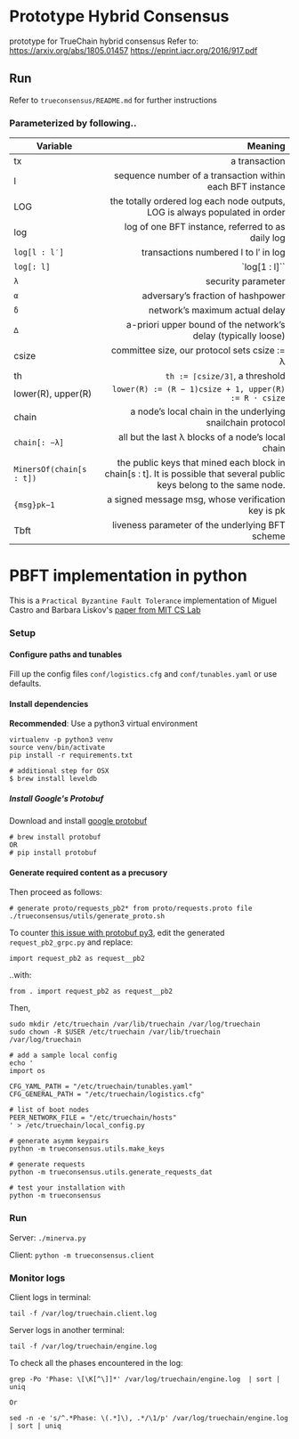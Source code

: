 # Prototype Hybrid Consensus
prototype for TrueChain hybrid consensus
Refer to:
https://arxiv.org/abs/1805.01457
https://eprint.iacr.org/2016/917.pdf

## Run

Refer to `trueconsensus/README.md` for further instructions

### Parameterized by following..

Variable | Meaning |
--- | ---:|
tx | a transaction
l | sequence number of a transaction within each BFT instance
LOG | the totally ordered log each node outputs, LOG is always populated in order
log | log of one BFT instance, referred to as daily log
`log[l : l′]` | transactions numbered l to l′ in log
`log[: l]` | `log[1 : l]``
`λ` | security parameter
`α` | adversary’s fraction of hashpower
`δ` | network’s maximum actual delay
`∆` | a-priori upper bound of the network’s delay (typically loose)
csize | committee size, our protocol sets csize := λ
th | `th := ⌈csize/3⌉`, a threshold
lower(R), upper(R) | ```lower(R) := (R − 1)csize + 1, upper(R) := R · csize```
chain | a node’s local chain in the underlying snailchain protocol
`chain[: −λ]` | all but the last λ blocks of a node’s local chain
`MinersOf(chain[s : t])` | the public keys that mined each block in chain[s : t]. It is possible that several public keys belong to the same node.
`{msg}pk−1` | a signed message msg, whose verification key is pk
Tbft | liveness parameter of the underlying BFT scheme

# PBFT implementation in python

This is a `Practical Byzantine Fault Tolerance` implementation of Miguel Castro and Barbara Liskov's [paper from MIT CS Lab](pmg.csail.mit.edu/papers/osdi99.pdf)

### Setup

#### Configure paths and tunables

Fill up the config files `conf/logistics.cfg` and `conf/tunables.yaml` or use defaults.

#### Install dependencies

__Recommended__: Use a python3 virtual environment

```
virtualenv -p python3 venv
source venv/bin/activate
pip install -r requirements.txt

# additional step for OSX
$ brew install leveldb
```

##### Install Google's Protobuf

Download and install [google protobuf](https://github.com/google/protobuf/tree/master/python/google)

```
# brew install protobuf
OR 
# pip install protobuf
```

#### Generate required content as a precusory

Then proceed as follows:

```
# generate proto/requests_pb2* from proto/requests.proto file
./trueconsensus/utils/generate_proto.sh
```

To counter [this issue with protobuf py3](https://github.com/google/protobuf/issues/1491),
edit the generated `request_pb2_grpc.py` and replace:

```
import request_pb2 as request__pb2
```

..with:

```
from . import request_pb2 as request__pb2
```

Then,

```
sudo mkdir /etc/truechain /var/lib/truechain /var/log/truechain
sudo chown -R $USER /etc/truechain /var/lib/truechain /var/log/truechain

# add a sample local config
echo '
import os

CFG_YAML_PATH = "/etc/truechain/tunables.yaml"
CFG_GENERAL_PATH = "/etc/truechain/logistics.cfg"

# list of boot nodes
PEER_NETWORK_FILE = "/etc/truechain/hosts"
' > /etc/truechain/local_config.py

# generate asymm keypairs
python -m trueconsensus.utils.make_keys

# generate requests
python -m trueconsensus.utils.generate_requests_dat

# test your installation with 
python -m trueconsensus
```

### Run

Server: `./minerva.py`

Client: `python -m trueconsensus.client`

### Monitor logs

Client logs in terminal:

```
tail -f /var/log/truechain.client.log 
```

Server logs in another terminal:

```
tail -f /var/log/truechain/engine.log 
```

To check all the phases encountered in the log:

```
grep -Po 'Phase: \[\K[^\]]*' /var/log/truechain/engine.log  | sort | uniq

Or

sed -n -e 's/^.*Phase: \(.*]\), .*/\1/p' /var/log/truechain/engine.log | sort | uniq
```

